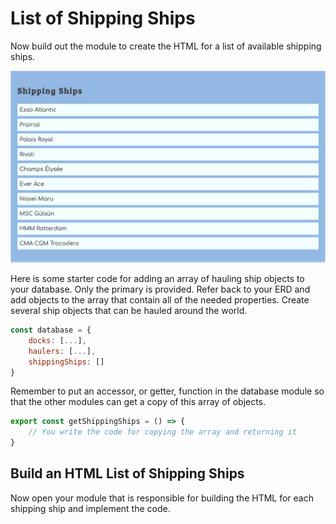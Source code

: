 # List of Shipping Ships

Now build out the module to create the HTML for a list of available shipping ships.

![](./chapters/../images/shipping-ships.png)

Here is some starter code for adding an array of hauling ship objects to your database. Only the primary is provided. Refer back to your ERD and add objects to the array that contain all of the needed properties. Create several ship objects that can be hauled around the world.

```js
const database = {
    docks: [...],
    haulers: [...],
    shippingShips: []
}
```

Remember to put an accessor, or getter, function in the database module so that the other modules can get a copy of this array of objects.

```js
export const getShippingShips = () => {
    // You write the code for copying the array and returning it
}
```

## Build an HTML List of Shipping Ships

Now open your module that is responsible for building the HTML for each shipping ship and implement the code.
